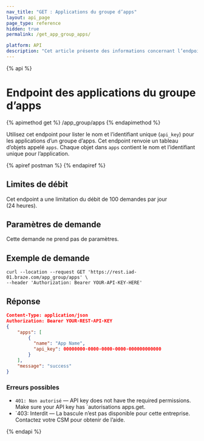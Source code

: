 ```yaml
---
nav_title: "GET : Applications du groupe d’apps"
layout: api_page
page_type: reference
hidden: true
permalink: /get_app_group_apps/

platform: API
description: "Cet article présente des informations concernant l’endpoint des applications du groupe d’apps GET, qui vous permet de récupérer un`apps` tableau d’objets."
---
```

{% api %}
# Endpoint des applications du groupe d’apps
{% apimethod get %}
/app_group/apps
{% endapimethod %}

Utilisez cet endpoint pour lister le nom et l’identifiant unique (`api_key`) pour les applications d’un groupe d’apps. Cet endpoint renvoie un tableau d’objets appelé `apps`. Chaque objet dans `apps` contient le nom et l’identifiant unique pour l’application. 

{% apiref postman %}  {% endapiref %}

## Limites de débit

Cet endpoint a une limitation du débit de 100 demandes par jour (24 heures).

## Paramètres de demande

Cette demande ne prend pas de paramètres.

## Exemple de demande

```
curl --location --request GET 'https://rest.iad-01.braze.com/app_group/apps' \
--header 'Authorization: Bearer YOUR-API-KEY-HERE'
```

## Réponse

```json
Content-Type: application/json
Authorization: Bearer YOUR-REST-API-KEY
{
    "apps": [
        {
          "name": "App Name",
          "api_key": 00000000-0000-0000-0000-000000000000
        }
    ],
    "message": "success"
}
```

### Erreurs possibles

- `401: Non autorisé` — API key does not have the required permissions. Make sure your API key has `autorisations apps.get.
- `403: Interdit — La bascule n’est pas disponible pour cette entreprise. Contactez votre CSM pour obtenir de l’aide.


{% endapi %}
